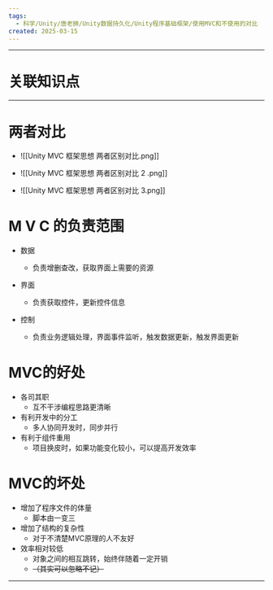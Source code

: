 ```yaml
---
tags:
  - 科学/Unity/唐老狮/Unity数据持久化/Unity程序基础框架/使用MVC和不使用的对比
created: 2025-03-15
---
```


---
# 关联知识点



---
# 两者对比

- ![[Unity MVC 框架思想 两者区别对比.png]]

- ![[Unity MVC 框架思想 两者区别对比 2 .png]]

- ![[Unity MVC 框架思想 两者区别对比 3.png]]
# M V C 的负责范围

- 数据
	- 负责增删查改，获取界面上需要的资源

- 界面
	- 负责获取控件，更新控件信息

- 控制
	- 负责业务逻辑处理，界面事件监听，触发数据更新，触发界面更新
# MVC的好处

- 各司其职
	- 互不干涉编程思路更清晰
- 有利开发中的分工
	- 多人协同开发时，同步并行
- 有利于组件重用
	- 项目换皮时，如果功能变化较小，可以提高开发效率
# MVC的坏处

- 增加了程序文件的体量
	- 脚本由一变三
- 增加了结构的复杂性
	- 对于不清楚MVC原理的人不友好
- 效率相对较低
	- 对象之间的相互跳转，始终伴随着一定开销
	- ~~（其实可以忽略不记）~~

---